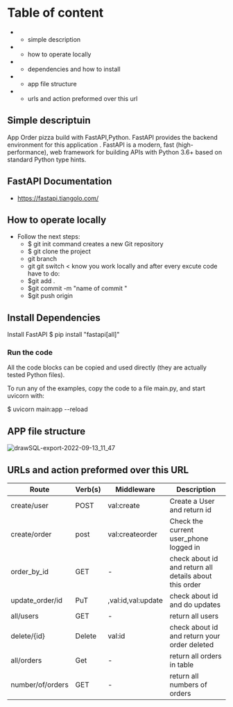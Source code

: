 # Table of content 
* -	simple description 
* -	how to operate locally 
* -	dependencies and how to install 
* -	app file structure 
* -	urls and action preformed over this url 

## Simple descriptuin 

App  Order pizza  build with FastAPI,Python.
FastAPI provides the backend environment for this application .
FastAPI is a modern, fast (high-performance), web framework for building APIs with Python 3.6+ based on standard Python type hints.


## FastAPI Documentation

* https://fastapi.tiangolo.com/

## 	How to operate locally

* Follow the next steps:
   * $ git init  command creates a new Git repository
   * $ git clone the project
   * git branch <branch name>
   * git git switch < <branch name>
   know you work locally and after every excute code have to do:
    * $git add .
    * $git commit -m "name of commit "
    * $git push origin <branch name>


## Install Dependencies
  Install FastAPI
    $ pip install "fastapi[all]"
    
   ### Run the code
All the code blocks can be copied and used directly (they are actually tested Python files).

To run any of the examples, copy the code to a file main.py, and start uvicorn with:

  $ uvicorn main:app --reload
  

## APP file structure 

![drawSQL-export-2022-09-13_11_47](https://user-images.githubusercontent.com/62572088/190031820-2c1985f4-5e91-42a9-aaec-1e0a8eda32bd.png)





## URLs and action preformed over this URL

| Route | Verb(s) | Middleware | Description |
| ------------- | ------------- | ------------- | ------------- |
| create/user | POST | val:create | Create a User and return id |
| create/order | post | val:createorder | Check the current user_phone logged in |
| order_by_id | GET | - | check about id and return all details about this order|
| update_order/id| PuT | ,val:id,val:update| check about id and do updates |
| all/users | GET | - | return all users |
| delete/{id}| Delete | val:id | check about id and return your order deleted 
| all/orders | Get| - | return all orders in table
| number/of/orders|GET | - |return all numbers  of orders  
 













<br>
